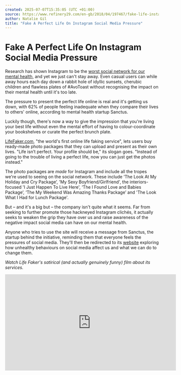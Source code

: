 ```yaml
---
created: 2025-07-07T15:35:05 (UTC +01:00)
source: https://www.refinery29.com/en-gb/2018/04/197467/fake-life-instagram
author: Natalie Gil
title: "Fake A Perfect Life On Instagram Social Media Pressure"
---
```


# Fake A Perfect Life On Instagram Social Media Pressure

Research has shown Instagram to be the [worst social network for our mental health,](https://www.refinery29.com/en-gb/2017/05/155238/instagram-worst-social-network-mental-health) and yet we just can't stay away. Even casual users can while away hours each day down a rabbit hole of idyllic sunsets, cherubic children and flawless plates of #AvoToast without recognising the impact on their mental health until it's too late.

The pressure to present the perfect life online is real and it's getting us down, with 62% of people feeling inadequate when they compare their lives to others' online, according to mental health startup Sanctus.

Luckily though, there's now a way to give the impression that you're living your best life without even the mental effort of having to colour-coordinate your bookshelves or curate the perfect brunch plate.

[LifeFaker.com](http://www.lifefaker.com/), "the world's first online life faking service", lets users buy ready-made photo packages that they can upload and present as their own lives. "Life isn’t perfect. Your profile should be," its slogan goes. "Instead of going to the trouble of living a perfect life, now you can just get the photos instead."

The photo packages are _made_ for Instagram and include all the tropes we're used to seeing on the social network. These include ‘The Look At My Holiday and Cry Package’, 'My Sexy Boyfriend/Girlfriend', the interiors-focused 'I Just Happen To Live Here', ‘The I Found Love and Babies Package’, ‘The My Weekend Was Amazing Thanks Package’ and 'The Look What I Had for Lunch Package'.

But – and it's a big but – the company isn't quite what it seems. Far from seeking to further promote those hackneyed Instagram clichés, it actually seeks to weaken the grip they have over us and raise awareness of the negative impact social media can have on our mental health.

Anyone who tries to use the site will receive a message from Sanctus, the startup behind the initiative, reminding them that everyone feels the pressures of social media. They'll then be redirected to its [website](https://sanctus.io/social-media-mental-health-b1803b6b475f) exploring how unhealthy behaviours on social media affect us and what we can do to change them.

_Watch Life Faker's satirical (and actually genuinely funny) film about its services._

<iframe width="560" height="315" src="https://www.youtube.com/embed/IuibG80U-Gs?enablejsapi=1&amp;origin=http%3A%2F%2Fwww.refinery29.com" frameborder="0" allow="autoplay; encrypted-media" allowfullscreen="" id="widget6" data-gtm-yt-inspected-16="true"></iframe>
